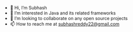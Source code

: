 - 👋 Hi, I’m Subhash
- 👀 I’m interested in Java and its related frameworks
- 💞️ I’m looking to collaborate on any open source projects
- 📫 How to reach me at subhashreddy22@gmail.com

<!---
subhashreddy22/subhashreddy22 is a ✨ special ✨ repository because its `README.md` (this file) appears on your GitHub profile.
You can click the Preview link to take a look at your changes.
--->

